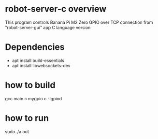 # robot-server-c overview
This program controls Banana Pi M2 Zero GPIO over TCP connection from "robot-server-gui" app 
C language version

# Dependencies
- apt install build-essentials
- apt install libwebsockets-dev

# how to build
gcc main.c mygpio.c -lgpiod

# how to run
sudo ./a.out
